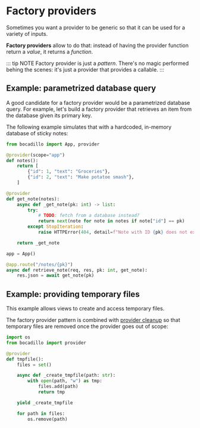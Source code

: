 # Factory providers

Sometimes you want a provider to be generic so that it can be used for a variety of inputs.

**Factory providers** allow to do that: instead of having the provider function return a _value_, it returns a _function_.

::: tip NOTE
Factory provider is just a _pattern_. There's no magic performed behing the scenes: it's just a provider that provides a callable.
:::

## Example: parametrized database query

A good candidate for a factory provider would be a parametrized database query. For example, let's build a factory provider that retrieves an item from the database given its primary key.

The following example simulates that with a hardcoded, in-memory database of sticky notes:

```python
from bocadillo import App, provider

@provider(scope="app")
def notes():
    return [
        {"id": 1, "text": "Groceries"},
        {"id": 2, "text": "Make potatoe smash"},
    ]

@provider
def get_note(notes):
    async def _get_note(pk: int) -> list:
        try:
            # TODO: fetch from a database instead?
            return next(note for note in notes if note["id"] == pk)
        except StopIteration:
            raise HTTPError(404, detail=f"Note with ID {pk} does not exist.")

    return _get_note

app = App()

@app.route("/notes/{pk}")
async def retrieve_note(req, res, pk: int, get_note):
    res.json = await get_note(pk)
```

## Example: providing temporary files

This example allows views to create and access temporary files.

The factory provider pattern is combined with [provider cleanup](#cleaning-up-providers) so that temporary files are removed once the provider goes out of scope:

```python
import os
from bocadillo import provider

@provider
def tmpfile():
    files = set()

    async def _create_tmpfile(path: str):
        with open(path, "w") as tmp:
            files.add(path)
            return tmp

    yield _create_tmpfile

    for path in files:
        os.remove(path)
```
